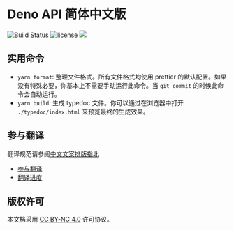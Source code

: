 # Deno API 简体中文版

[![Build Status](https://github.com/denodev/typedoc/workflows/ci/badge.svg?branch=master)](https://github.com/denodev/typedoc/actions)
[![license](https://img.shields.io/github/license/denodev/typedoc)](https://github.com/denodev/typedoc/blob/master/LICENSE)
[![](https://img.shields.io/badge/deno-v0.40.0-green.svg)](https://github.com/denoland/deno)

## 实用命令

- `yarn format`: 整理文件格式。所有文件格式均使用 prettier 的默认配置。如果没有特殊必要，你基本上不需要手动运行此命令。当 `git commit` 的时候此命令会自动运行。
- `yarn build`: 生成 typedoc 文件。你可以通过在浏览器中打开 `./typedoc/index.html` 来预览最终的生成效果。

## 参与翻译

翻译规范请参阅[中文文案排版指北](https://github.com/sparanoid/chinese-copywriting-guidelines)

- [参与翻译](https://github.com/denodev/typedoc/issues/4)
- [翻译进度](https://github.com/denodev/typedoc/issues/6)

## 版权许可

本文档采用 [CC BY-NC 4.0](https://creativecommons.org/licenses/by-nc/4.0/deed.zh) 许可协议。
